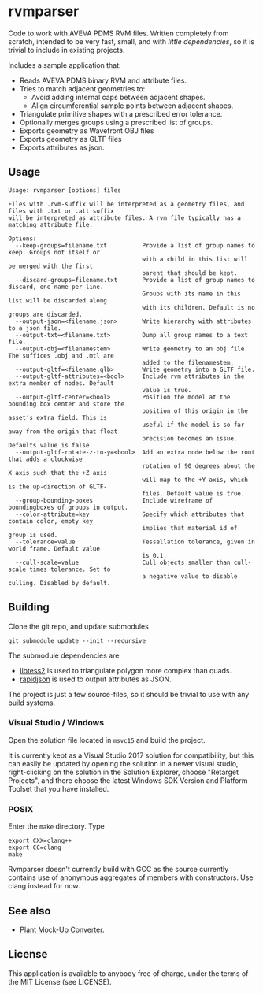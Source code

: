 # rvmparser

Code to work with AVEVA PDMS RVM files. Written completely from scratch, intended to be very fast, small, and with _little dependencies_, so it is trivial to include in existing projects.

Includes a sample application that:
- Reads AVEVA PDMS binary RVM and attribute files.
- Tries to match adjacent geometries to:
  - Avoid adding internal caps between adjacent shapes.
  - Align circumferential sample points between adjacent shapes.
- Triangulate primitive shapes with a prescribed error tolerance.
- Optionally merges groups using a prescribed list of groups.
- Exports geometry as Wavefront OBJ files
- Exports geometry as GLTF files
- Exports attributes as json.

## Usage

```
Usage: rvmparser [options] files                

Files with .rvm-suffix will be interpreted as a geometry files, and files with .txt or .att suffix
will be interpreted as attribute files. A rvm file typically has a matching attribute file.

Options:
  --keep-groups=filename.txt          Provide a list of group names to keep. Groups not itself or
                                      with a child in this list will be merged with the first
                                      parent that should be kept.
  --discard-groups=filename.txt       Provide a list of group names to discard, one name per line.
                                      Groups with its name in this list will be discarded along
                                      with its children. Default is no groups are discarded.
  --output-json=<filename.json>       Write hierarchy with attributes to a json file.
  --output-txt=<filename.txt>         Dump all group names to a text file.
  --output-obj=<filenamestem>         Write geometry to an obj file. The suffices .obj and .mtl are
                                      added to the filenamestem.
  --output-gltf=<filename.glb>        Write geometry into a GLTF file.
  --output-gltf-attributes=<bool>     Include rvm attributes in the extra member of nodes. Default
                                      value is true.
  --output-gltf-center=<bool>         Position the model at the bounding box center and store the
                                      position of this origin in the asset's extra field. This is
                                      useful if the model is so far away from the origin that float
                                      precision becomes an issue. Defaults value is false.
  --output-gltf-rotate-z-to-y=<bool>  Add an extra node below the root that adds a clockwise
                                      rotation of 90 degrees about the X axis such that the +Z axis
                                      will map to the +Y axis, which is the up-direction of GLTF-
                                      files. Default value is true.
  --group-bounding-boxes              Include wireframe of boundingboxes of groups in output.
  --color-attribute=key               Specify which attributes that contain color, empty key
                                      implies that material id of group is used.
  --tolerance=value                   Tessellation tolerance, given in world frame. Default value
                                      is 0.1.
  --cull-scale=value                  Cull objects smaller than cull-scale times tolerance. Set to
                                      a negative value to disable culling. Disabled by default.
```

## Building

Clone the git repo, and update submodules
```
git submodule update --init --recursive
```
The submodule dependencies are:
- [libtess2](https://github.com/memononen/libtess2) is used to triangulate polygon more complex than quads.
- [rapidjson](https://github.com/Tencent/rapidjson/) is used to output attributes as JSON.

The project is just a few source-files, so it should be trivial to use with any build systems.

### Visual Studio / Windows

Open the solution file located in `msvc15` and build the project.

It is currently kept as a Visual Studio 2017 solution for compatibility, but this can easily be
updated by opening the solution in a newer visual studio, right-clicking on the solution in the
Solution Explorer, choose "Retarget Projects", and there choose the latest Windows SDK Version and
Platform Toolset that you have installed.

### POSIX

Enter the `make` directory. Type
```
export CXX=clang++
export CC=clang
make
```
Rvmparser doesn't currently build with GCC as the source currently contains use of anonymous aggregates of members with constructors. Use clang instead for now.

## See also
- [Plant Mock-Up Converter](https://github.com/benvautrin/pmuc).

## License

This application is available to anybody free of charge, under the terms of the MIT License (see LICENSE).
